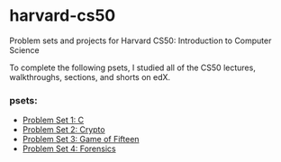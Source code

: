 # harvard-cs50
Problem sets and projects for Harvard CS50: Introduction to Computer Science

To complete the following psets, I studied all of the CS50 lectures, walkthroughs, sections, and shorts on edX.

### psets:
- [Problem Set 1: C](https://cdn.cs50.net/2015/x/psets/1/pset1/pset1.html)
- [Problem Set 2: Crypto](http://cdn.cs50.net/2016/x/psets/2/pset2/pset2.html)
- [Problem Set 3: Game of Fifteen](http://cdn.cs50.net/2016/x/psets/3/pset3/pset3.html)
- [Problem Set 4: Forensics](http://cdn.cs50.net/2016/x/psets/4/pset4/pset4.html)

